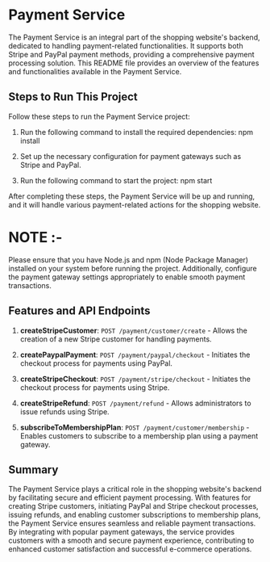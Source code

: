 # Payment Service

The Payment Service is an integral part of the shopping website's backend, dedicated to handling payment-related functionalities. 
It supports both Stripe and PayPal payment methods, providing a comprehensive payment processing solution. 
This README file provides an overview of the features and functionalities available in the Payment Service.


## Steps to Run This Project

Follow these steps to run the Payment Service project:

1. Run the following command to install the required dependencies:
   npm install

2. Set up the necessary configuration for payment gateways such as Stripe and PayPal.

3. Run the following command to start the project:
   npm start



After completing these steps, the Payment Service will be up and running, and it will handle various payment-related actions for the shopping website.

# NOTE :-
Please ensure that you have Node.js and npm (Node Package Manager) installed on your system before running the project. 
Additionally, configure the payment gateway settings appropriately to enable smooth payment transactions.



## Features and API Endpoints

1. **createStripeCustomer**: `POST /payment/customer/create` - Allows the creation of a new Stripe customer for handling payments.

2. **createPaypalPayment**: `POST /payment/paypal/checkout` - Initiates the checkout process for payments using PayPal.

3. **createStripeCheckout**: `POST /payment/stripe/checkout` - Initiates the checkout process for payments using Stripe.

4. **createStripeRefund**: `POST /payment/refund` - Allows administrators to issue refunds using Stripe.

5. **subscribeToMembershipPlan**: `POST /payment/customer/membership` - Enables customers to subscribe to a membership plan using a payment gateway.



## Summary

The Payment Service plays a critical role in the shopping website's backend by facilitating secure and efficient payment processing. With features for creating Stripe customers, initiating PayPal and Stripe checkout processes, issuing refunds, and enabling customer subscriptions to membership plans, the Payment Service ensures seamless and reliable payment transactions. By integrating with popular payment gateways, the service provides customers with a smooth and secure payment experience, contributing to enhanced customer satisfaction and successful e-commerce operations.